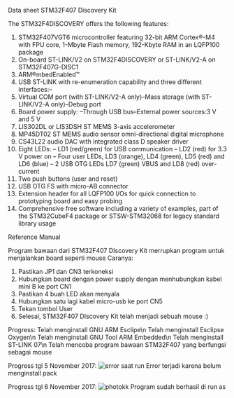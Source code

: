 Data sheet STM32F407 Discovery Kit

The STM32F4DISCOVERY offers the following features: 
1. STM32F407VGT6 microcontroller featuring 32-bit ARM Cortex®-M4 with FPU core, 1-Mbyte Flash memory, 192-Kbyte RAM in an        LQFP100 package
2. On-board ST-LINK/V2 on STM32F4DISCOVERY or ST-LINK/V2-A on STM32F407G-DISC1
3. ARM®mbedEnabled™
4. USB ST-LINK with re-enumeration capability and three different interfaces:–
5. Virtual COM port (with ST-LINK/V2-A only)–Mass storage (with ST-LINK/V2-A only)–Debug port
6. Board power supply: –Through USB bus–External power sources:3 V and 5 V
7. LIS302DL or LIS3DSH ST MEMS 3-axis accelerometer
8. MP45DT02 ST MEMS audio sensor omni-directional digital microphone
9. CS43L22 audio DAC with integrated class D speaker driver
10. Eight LEDs:
–   LD1 (red/green) for USB communication
–   LD2 (red) for 3.3 V power on
–   Four user LEDs, LD3 (orange), LD4 (green), LD5 (red) and LD6 (blue)
–   2 USB OTG LEDs LD7 (green) VBUS and LD8 (red) over-current
11. Two push buttons (user and reset)
12. USB OTG FS with micro-AB connector
13. Extension header for all LQFP100 I/Os for quick connection to prototyping board and easy probing
14. Comprehensive free software including a variety of examples, part of the STM32CubeF4 package or STSW-STM32068 for legacy standard library usage

Reference Manual 

Program bawaan dari STM32F407 DIscovery Kit merrupkan program untuk menjalankan board seperti mouse
Caranya:
1. Pastikan JP1 dan CN3 terkoneksi
2. Hubungkan board dengan power supply dengan menhubungkan kabel mini B ke port CN1
3. Pastikan 4 buah LED akan menyala
4. Hubungkan satu lagi kabel micro-usb ke port CN5 
5. Tekan tombol User
6. Selesai, STM32F407 DIscovery Kit telah menjadi sebuah mouse :)

Progress:
Telah menginstall GNU ARM Esclipe\n
Telah menginstall Esclipse Oxygen\n
Telah menginstall GNU Tool ARM Embedded\n
Telah menginstall ST-LINK 07\n
Telah mencoba program bawaan STM32F407 yang berfungsi sebagai mouse

Progress tgl 5 November 2017:
![error saat run](https://user-images.githubusercontent.com/32188146/32440077-2d9634e6-c324-11e7-9bfb-7e7cb8a7cc20.png)
Error terjadi karena belum menginstall pack 

Progress tgl 6 November 2017:
![photokk](https://user-images.githubusercontent.com/32188146/32440185-a72e21f6-c324-11e7-9d81-cabf162fc733.png)
Program sudah berhasil di run as 
